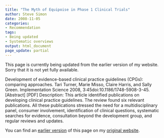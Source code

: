 ```yaml
---
title: "The Myth of Equipoise in Phase 1 Clinical Trials"
author: Steve Simon
date: 2008-11-05
categories:
- Recommendation
tags:
- Being updated
- Systematic overviews
output: html_document
page_update: partial
---
```

This page is currently being updated from the earlier version of my website. Sorry that it is not yet fully available.

Development of evidence-based clinical practice guidelines (CPGs): comparing approaches. Tari Turner, Marie Misso, Claire Harris, and Sally Green. Implementation Science 2008, 3:45doi:10.1186/1748-5908-3-45. [Abstract] [PDF] Description: This article identified publications on developing clinical practice guidelines. The review found six relevant publications. All these publications stressed the need for a multidisciplinary panel, consumer involvement, identification of clinical questions, systematic searches for evidence, consultation beyond the development group, and regular reviews and updates.

<!---More--->

You can find an [earlier version][sim1] of this page on my [original website][sim2].

[sim1]: http://www.pmean.com/08/Interesting2008.html
[sim2]: http://www.pmean.com/original_site.html
